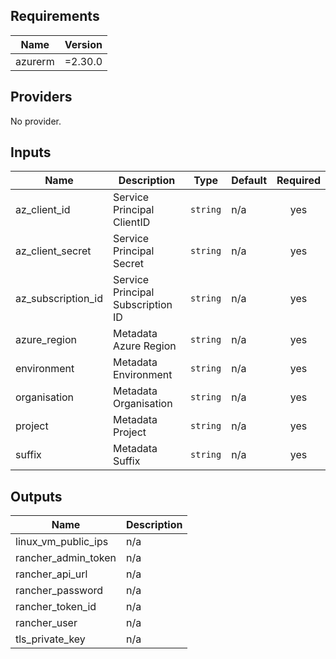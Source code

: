 ## Requirements

| Name | Version |
|------|---------|
| azurerm | =2.30.0 |

## Providers

No provider.

## Inputs

| Name | Description | Type | Default | Required |
|------|-------------|------|---------|:--------:|
| az\_client\_id | Service Principal ClientID | `string` | n/a | yes |
| az\_client\_secret | Service Principal Secret | `string` | n/a | yes |
| az\_subscription\_id | Service Principal Subscription ID | `string` | n/a | yes |
| azure\_region | Metadata Azure Region | `string` | n/a | yes |
| environment | Metadata Environment | `string` | n/a | yes |
| organisation | Metadata Organisation | `string` | n/a | yes |
| project | Metadata Project | `string` | n/a | yes |
| suffix | Metadata Suffix | `string` | n/a | yes |

## Outputs

| Name | Description |
|------|-------------|
| linux\_vm\_public\_ips | n/a |
| rancher\_admin\_token | n/a |
| rancher\_api\_url | n/a |
| rancher\_password | n/a |
| rancher\_token\_id | n/a |
| rancher\_user | n/a |
| tls\_private\_key | n/a |

